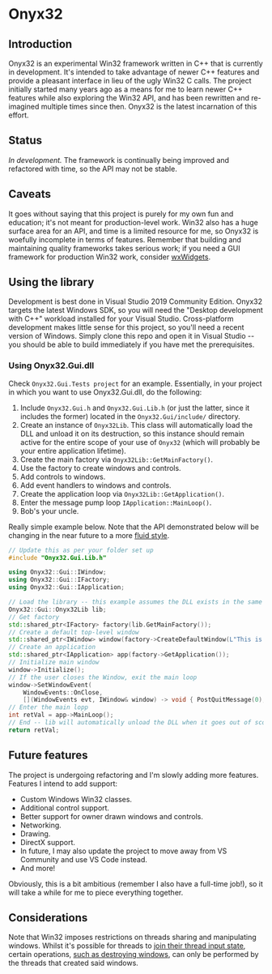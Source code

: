 # Onyx32

## Introduction

Onyx32 is an experimental Win32 framework written in C++ that is currently in development. It's intended to take advantage of newer C++ features and provide a pleasant interface in lieu of the ugly Win32 C calls. The project initially started many years ago as a means for me to learn newer C++ features while also exploring the Win32 API, and has been rewritten and re-imagined multiple times since then. Onyx32 is the latest incarnation of this effort.

## Status

_In development._ The framework is continually being improved and refactored with time, so the API may not be stable.

## Caveats

It goes without saying that this project is purely for my own fun and education; it's not meant for production-level work. Win32 also has a huge surface area for an API, and time is a limited resource for me, so Onyx32 is woefully incomplete in terms of features. Remember that building and maintaining quality frameworks takes serious work; if you need a GUI framework for production Win32 work, consider [wxWidgets](https://www.wxwidgets.org/).

## Using the library

Development is best done in Visual Studio 2019 Community Edition. Onyx32 targets the latest Windows SDK, so you will need the "Desktop development with C++" workload installed for your Visual Studio. Cross-platform development makes little sense for this project, so you'll need a recent version of Windows. Simply clone this repo and open it in Visual Studio -- you should be able to build immediately if you have met the prerequisites.

### Using Onyx32.Gui.dll

Check `Onyx32.Gui.Tests project` for an example. Essentially, in your project in which you want to use Onyx32.Gui.dll, do the following:

1. Include `Onyx32.Gui.h` and `Onyx32.Gui.Lib.h` (or just the latter, since it includes the former) located in the `Onyx32.Gui/include/` directory.
2. Create an instance of `Onyx32Lib`. This class will automatically load the DLL and unload it on its destruction, so this instance should remain active for the entire scope of your use of `Onyx32` (which will probably be your entire application lifetime).
3. Create the main factory via `Onyx32Lib::GetMainFactory()`.
4. Use the factory to create windows and controls.
5. Add controls to windows.
6. Add event handlers to windows and controls.
7. Create the application loop via `Onyx32Lib::GetApplication()`.
8. Enter the message pump loop `IApplication::MainLoop()`.
9. Bob's your uncle.

Really simple example below. Note that the API demonstrated below will be changing in the near future to a more [fluid style](https://en.wikipedia.org/wiki/Fluent_interface).

```C++
// Update this as per your folder set up
#include "Onyx32.Gui.Lib.h"

using Onyx32::Gui::IWindow;
using Onyx32::Gui::IFactory;
using Onyx32::Gui::IApplication;

// Load the library -- this example assumes the DLL exists in the same directory as your executable
Onyx32::Gui::Onyx32Lib lib;
// Get factory
std::shared_ptr<IFactory> factory(lib.GetMainFactory());
// Create a default top-level window
std::shared_ptr<IWindow> window(factory->CreateDefaultWindow(L"This is a test", 500, 500));
// Create an application
std::shared_ptr<IApplication> app(factory->GetApplication());
// Initialize main window
window->Initialize();
// If the user closes the Window, exit the main loop
window->SetWindowEvent(
    WindowEvents::OnClose,
    [](WindowEvents evt, IWindow& window) -> void { PostQuitMessage(0); });
// Enter the main lopp
int retVal = app->MainLoop();
// End -- lib will automatically unload the DLL when it goes out of scope
return retVal;
```

## Future features

The project is undergoing refactoring and I'm slowly adding more features. Features I intend to add support:

* Custom Windows Win32 classes.
* Additional control support.
* Better support for owner drawn windows and controls.
* Networking.
* Drawing.
* DirectX support.
* In future, I may also update the project to move away from VS Community and use VS Code instead.
* And more!

Obviously, this is a bit ambitious (remember I also have a full-time job!), so it will take a while for me to piece everything together.

## Considerations

Note that Win32 imposes restrictions on threads sharing and manipulating windows. Whilst it's possible for threads to [join their thread input state](https://docs.microsoft.com/en-us/windows/win32/procthread/creating-windows-in-threads), certain operations, [such as destroying windows](https://docs.microsoft.com/en-us/windows/win32/api/winuser/nf-winuser-destroywindow#remarks), can only be performed by the threads that created said windows.
